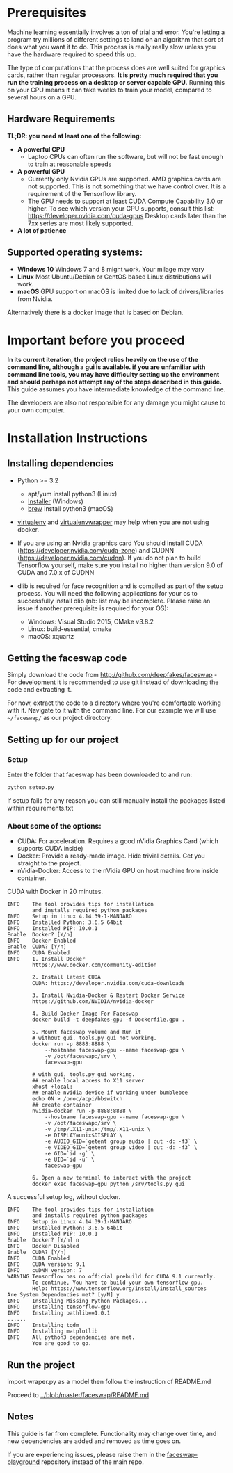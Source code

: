 # Prerequisites
Machine learning essentially involves a ton of trial and error. You're letting a program try millions of different settings to land on an algorithm that sort of does what you want it to do. This process is really really slow unless you have the hardware required to speed this up. 

The type of computations that the process does are well suited for graphics cards, rather than regular processors. **It is pretty much required that you run the training process on a desktop or server capable GPU.** Running this on your CPU means it can take weeks to train your model, compared to several hours on a GPU.

## Hardware Requirements
**TL;DR: you need at least one of the following:**

- **A powerful CPU**
    - Laptop CPUs can often run the software, but will not be fast enough to train at reasonable speeds
- **A powerful GPU**
    - Currently only Nvidia GPUs are supported. AMD graphics cards are not supported.
      This is not something that we have control over. It is a requirement of the Tensorflow library.
    - The GPU needs to support at least CUDA Compute Capability 3.0 or higher.
      To see which version your GPU supports, consult this list: https://developer.nvidia.com/cuda-gpus
      Desktop cards later than the 7xx series are most likely supported.
- **A lot of patience**

## Supported operating systems:
- **Windows 10**
  Windows 7 and 8 might work. Your milage may vary
- **Linux**
  Most Ubuntu/Debian or CentOS based Linux distributions will work.
- **macOS**
  GPU support on macOS is limited due to lack of drivers/libraries from Nvidia.

Alternatively there is a docker image that is based on Debian.

# Important before you proceed
**In its current iteration, the project relies heavily on the use of the command line, although a gui is available. if you are unfamiliar with command line tools, you may have difficulty setting up the environment and should perhaps not attempt any of the steps described in this guide.** This guide assumes you have intermediate knowledge of the command line. 

The developers are also not responsible for any damage you might cause to your own computer.

# Installation Instructions
## Installing dependencies
- Python >= 3.2
  - apt/yum install python3 (Linux)
  - [Installer](https://www.python.org/downloads/) (Windows)
  - [brew](https://brew.sh/) install python3 (macOS)

- [virtualenv](https://github.com/pypa/virtualenv) and [virtualenvwrapper](https://virtualenvwrapper.readthedocs.io) may help when you are not using docker.
- If you are using an Nvidia graphics card You should install CUDA (https://developer.nvidia.com/cuda-zone) and CUDNN (https://developer.nvidia.com/cudnn). If you do not plan to build Tensorflow yourself, make sure you install no higher than version 9.0 of CUDA and 7.0.x of CUDNN
- dlib is required for face recognition and is compiled as part of the setup process. You will need the following applications for your os to successfully install dlib (nb: list may be incomplete. Please raise an issue if another prerequisite is required for your OS):
    - Windows: Visual Studio 2015, CMake v3.8.2
    - Linux: build-essential, cmake
    - macOS: xquartz 

## Getting the faceswap code
Simply download the code from http://github.com/deepfakes/faceswap - For development it is recommended to use git instead of downloading the code and extracting it.

For now, extract the code to a directory where you're comfortable working with it. Navigate to it with the command line. For our example we will use `~/faceswap/` as our project directory.

## Setting up for our project

### Setup
Enter the folder that faceswap has been downloaded to and run:
```bash
python setup.py
```
If setup fails for any reason you can still manually install the packages listed within requirements.txt

### About some of the options:
   - CUDA: For acceleration. Requires a good nVidia Graphics Card (which supports CUDA inside)
   - Docker: Provide a ready-made image. Hide trivial details. Get you straight to the project.
   - nVidia-Docker: Access to the nVidia GPU on host machine from inside container.

CUDA with Docker in 20 minutes.
```
INFO    The tool provides tips for installation
        and installs required python packages
INFO    Setup in Linux 4.14.39-1-MANJARO
INFO    Installed Python: 3.6.5 64bit
INFO    Installed PIP: 10.0.1
Enable  Docker? [Y/n] 
INFO    Docker Enabled
Enable  CUDA? [Y/n] 
INFO    CUDA Enabled
INFO    1. Install Docker
        https://www.docker.com/community-edition
        
        2. Install latest CUDA
        CUDA: https://developer.nvidia.com/cuda-downloads
        
        3. Install Nvidia-Docker & Restart Docker Service
        https://github.com/NVIDIA/nvidia-docker
        
        4. Build Docker Image For Faceswap
        docker build -t deepfakes-gpu -f Dockerfile.gpu .
        
        5. Mount faceswap volume and Run it
        # without gui. tools.py gui not working.
        docker run -p 8888:8888 \
            --hostname faceswap-gpu --name faceswap-gpu \
            -v /opt/faceswap:/srv \
            faceswap-gpu
        
        # with gui. tools.py gui working.
        ## enable local access to X11 server
        xhost +local:
        ## enable nvidia device if working under bumblebee
        echo ON > /proc/acpi/bbswitch
        ## create container 
        nvidia-docker run -p 8888:8888 \
            --hostname faceswap-gpu --name faceswap-gpu \
            -v /opt/faceswap:/srv \
            -v /tmp/.X11-unix:/tmp/.X11-unix \
            -e DISPLAY=unix$DISPLAY \
            -e AUDIO_GID=`getent group audio | cut -d: -f3` \
            -e VIDEO_GID=`getent group video | cut -d: -f3` \
            -e GID=`id -g` \
            -e UID=`id -u` \
            faceswap-gpu
        
        6. Open a new terminal to interact with the project
        docker exec faceswap-gpu python /srv/tools.py gui
```

A successful setup log, without docker.
```
INFO    The tool provides tips for installation
        and installs required python packages
INFO    Setup in Linux 4.14.39-1-MANJARO
INFO    Installed Python: 3.6.5 64bit
INFO    Installed PIP: 10.0.1
Enable  Docker? [Y/n] n
INFO    Docker Disabled
Enable  CUDA? [Y/n] 
INFO    CUDA Enabled
INFO    CUDA version: 9.1
INFO    cuDNN version: 7
WARNING Tensorflow has no official prebuild for CUDA 9.1 currently.
        To continue, You have to build your own tensorflow-gpu.
        Help: https://www.tensorflow.org/install/install_sources
Are System Dependencies met? [y/N] y
INFO    Installing Missing Python Packages...
INFO    Installing tensorflow-gpu
INFO    Installing pathlib==1.0.1
......
INFO    Installing tqdm
INFO    Installing matplotlib
INFO    All python3 dependencies are met.
        You are good to go.
```

## Run the project
import wraper.py as a model then follow the instruction of README.md


Proceed to [../blob/master/faceswap/README.md](USAGE.md)

## Notes
This guide is far from complete. Functionality may change over time, and new dependencies are added and removed as time goes on. 

If you are experiencing issues, please raise them in the [faceswap-playground](https://github.com/deepfakes/faceswap-playground) repository instead of the main repo.
